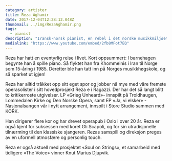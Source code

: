 ```yaml
---
category: artister
title: Reza Aghamir
date: 2017-12-04T12:28:12.048Z
thumbnail: ../img/RezaAghamir.png
tags:
  - pianist
description: "Iransk-norsk pianist, en rebel i det norske musikkmiljøet, og en akkompagnatør av rang."
medialink: "https://www.youtube.com/embed/2fb8MFot7EQ"
---
```


Reza har hatt en eventyrlig reise i livet. Kort oppsummert: I barnehagen begynte han å spille piano. Så flyktet han fra Khommeinis i Iran til Norge som 15-åring i 1985. Deretter ble han tatt inn på Norges musikkhøgskole, og så sparket ut igjen!

Reza har alltid tråkket opp sitt eget spor og jobber nå mye med våre fremste operasolister i sitt hovedprosjekt Reza e i Ragazzi. Der har det så langt blitt to kritikerroste utgivelser. LP «Grieg Unheard»- innspilt på Troldhaugen, Lommedalen Kirke og Den Norske Opera, samt EP «Ja, vi elsker» - Nasjonalsangen vår i nytt arrangement, innspilt i Store Studio sammen med KORK.

Han dirigerer flere kor og har drevet operapub i Oslo i over 20 år. Reza er også kjent for suksessen med koret Gli Scapoli, og for sin utradisjonelle tilnærming til den klassiske sjangeren. Rezas samspill og direksjon preges av en uformell atmosfære og personlig touch.

Reza er også aktuell med prosjektet «Soul on Strings», et samarbeid med tidligere «The Voice» vinner Knut Marius Djupvik.
